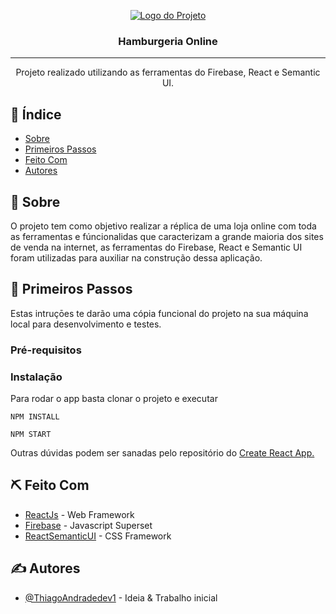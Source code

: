 <p align="center">
  <a href="" rel="noopener">
 <img src="https://user-images.githubusercontent.com/63686057/89225817-3bf41100-d5b1-11ea-836b-3979704e8a06.png" alt="Logo do Projeto"></a>
</p>

<h3 align="center">Hamburgeria Online</h3>

---

<p align="center"> Projeto realizado utilizando as ferramentas do Firebase, React e Semantic UI.
    <br> 
</p>

## 📝 Índice

- [Sobre](#sobre)
- [Primeiros Passos](#primeiros_passos)
- [Feito Com](#feito_com)
- [Autores](#autores)

## 🧐 Sobre <a name = "sobre"></a>

O projeto tem como objetivo realizar a réplica de uma loja online com toda as ferramentas e fúncionalidas que caracterizam a grande maioria dos sites de venda na internet, as ferramentas do Firebase, React e Semantic UI foram utilizadas para auxiliar na construção dessa aplicação.

## 🏁 Primeiros Passos <a name = "primeiros_passos"></a>

Estas intruçōes te darão uma cópia funcional do projeto na sua máquina local para desenvolvimento e testes.

### Pré-requisitos

### Instalação

Para rodar o app basta clonar o projeto e executar

```
NPM INSTALL
```

```
NPM START
```

Outras dúvidas podem ser sanadas pelo repositório do [Create React App.](https://github.com/facebook/create-react-app)

## ⛏️ Feito Com <a name = "feito_com"></a>

- [ReactJs](https://reactjs.org) - Web Framework
- [Firebase](https://firebase.google.com/?hl=pt-br) - Javascript Superset
- [ReactSemanticUI](https://react.semantic-ui.com/) - CSS Framework

## ✍️ Autores <a name = "autores"></a>

- [@ThiagoAndradedev1](https://github.com/ThiagoAndradedev1) - Ideia & Trabalho inicial
